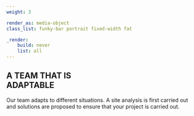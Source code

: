 ```yaml
---
weight: 3

render_as: media-object
class_list: funky-bar portrait fixed-width fat

_render:
    build: never
    list: all
---
```


## A TEAM THAT IS<br>ADAPTABLE

Our team adapts to different situations. A site analysis is first carried out and solutions are proposed to ensure that your project is carried out.

